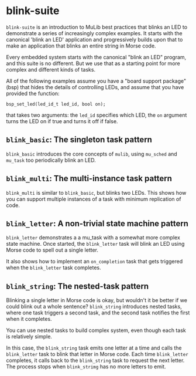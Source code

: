 # blink-suite

`blink-suite` is an introduction to MuLib best practices that blinks an LED to
demonstrate a series of increasingly complex examples.  It starts with the
canonical 'blink an LED' application and progressively builds upon that to make
an application that blinks an entire string in Morse code.

Every embedded system starts with the canonical "blink an LED" program, and this
suite is no different.  But we use that as a starting point for more complex and
different kinds of tasks.

All of the following examples assume you have a "board support package"  (bsp)
that hides the details of controlling LEDs, and assume that you have provided
the function:

```
bsp_set_led(led_id_t led_id, bool on);
```

that takes two arguments: the `led_id` specifies which LED, the `on` argument
turns the LED on if true and turns it off if false.

## `blink_basic`: The singleton task pattern

`blink_basic` introduces the core concepts of `mulib`, using `mu_sched` and
`mu_task` too periodically blink an LED.

## `blink_multi`: The multi-instance task pattern

`blink_multi` is similar to `blink_basic`, but blinks two LEDs.  This shows how
you can support multiple instances of a task with minimum replication of code.

## `blink_letter`: A non-trivial state machine pattern

`blink_letter` demonstrates a a mu_task with a somewhat more complex state
machine.  Once started, the `blink_letter` task will blink an LED using Morse
code to spell out a single letter.

It also shows how to implement an `on_completion` task that gets triggered when
the `blink_letter` task completes.

## `blink_string`: The nested-task pattern

Blinking a single letter in Morse code is okay, but wouldn't it be better if we
could blink out a whole sentence?  `blink_string` introduces nested tasks, where
one task triggers a second task, and the second task notifies the first when it
completes.  

You can use nested tasks to build complex system, even though each task is
relatively simple.

In this case, the `blink_string` task emits one letter at a time and calls the
`blink_letter` task to blink that letter in Morse code.  Each time `blink_letter`
completes, it calls back to the `blink_string` task to request the next letter.
The process stops when `blink_strimg` has no more letters to emit.
